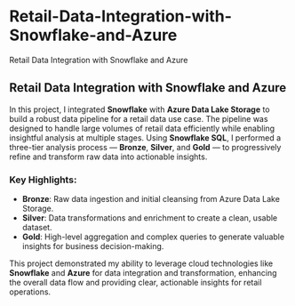 # Retail-Data-Integration-with-Snowflake-and-Azure
Retail Data Integration with Snowflake and Azure

## Retail Data Integration with Snowflake and Azure

In this project, I integrated **Snowflake** with **Azure Data Lake Storage** to build a robust data pipeline for a retail data use case. The pipeline was designed to handle large volumes of retail data efficiently while enabling insightful analysis at multiple stages. Using **Snowflake SQL**, I performed a three-tier analysis process — **Bronze**, **Silver**, and **Gold** — to progressively refine and transform raw data into actionable insights.

### Key Highlights:
- **Bronze**: Raw data ingestion and initial cleansing from Azure Data Lake Storage.
- **Silver**: Data transformations and enrichment to create a clean, usable dataset.
- **Gold**: High-level aggregation and complex queries to generate valuable insights for business decision-making.

This project demonstrated my ability to leverage cloud technologies like **Snowflake** and **Azure** for data integration and transformation, enhancing the overall data flow and providing clear, actionable insights for retail operations.
